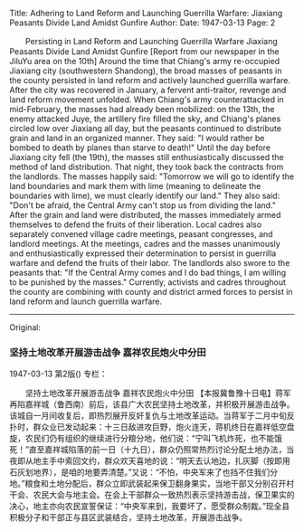 Title: Adhering to Land Reform and Launching Guerrilla Warfare: Jiaxiang Peasants Divide Land Amidst Gunfire
Author:
Date: 1947-03-13
Page: 2

　　Persisting in Land Reform and Launching Guerrilla Warfare
    Jiaxiang Peasants Divide Land Amidst Gunfire
    [Report from our newspaper in the JiluYu area on the 10th] Around the time that Chiang's army re-occupied Jiaxiang city (southwestern Shandong), the broad masses of peasants in the county persisted in land reform and actively launched guerrilla warfare. After the city was recovered in January, a fervent anti-traitor, revenge and land reform movement unfolded. When Chiang's army counterattacked in mid-February, the masses had already been mobilized: on the 13th, the enemy attacked Juye, the artillery fire filled the sky, and Chiang's planes circled low over Jiaxiang all day, but the peasants continued to distribute grain and land in an organized manner. They said: "I would rather be bombed to death by planes than starve to death!" Until the day before Jiaxiang city fell (the 19th), the masses still enthusiastically discussed the method of land distribution. That night, they took back the contracts from the landlords. The masses happily said: "Tomorrow we will go to identify the land boundaries and mark them with lime (meaning to delineate the boundaries with lime), we must clearly identify our land." They also said: "Don't be afraid, the Central Army can't stop us from dividing the land." After the grain and land were distributed, the masses immediately armed themselves to defend the fruits of their liberation. Local cadres also separately convened village cadre meetings, peasant congresses, and landlord meetings. At the meetings, cadres and the masses unanimously and enthusiastically expressed their determination to persist in guerrilla warfare and defend the fruits of their labor. The landlords also swore to the peasants that: "If the Central Army comes and I do bad things, I am willing to be punished by the masses." Currently, activists and cadres throughout the county are combining with county and district armed forces to persist in land reform and launch guerrilla warfare.



<hr /> 

Original: 


### 坚持土地改革开展游击战争  嘉祥农民炮火中分田

1947-03-13
第2版()
专栏：

　　坚持土地改革开展游击战争
    嘉祥农民炮火中分田
    【本报冀鲁豫十日电】蒋军再陷嘉祥城（鲁西南）前后，该县广大农民坚持土地改革，并积极开展游击战争。该城自一月间收复后，即热烈展开反奸复仇与土地改革运动。当蒋军于二月中旬反扑时，群众业已发动起来：十三日敌进攻巨野，炮火连天，蒋机终日在嘉祥低空盘旋，农民们仍有组织的继续进行分粮分地，他们说：“宁叫飞机炸死，也不能饿死！”直至嘉祥城陷落的前一日（十九日），群众仍照常热烈讨论分配土地办法，当夜即从地主手中索回文约，群众欢天喜地的说：“明天去认地边，扎灰脚（按即用石灰划地界），是咱的地要弄清楚。”又说：“不怕，中央军来了也挡不住我们分地。”粮食和土地分配后，群众立即武装起来保卫翻身果实，当地干部又分别召开村干会、农民大会与地主会。在会上干部群众一致热烈表示坚持游击战，保卫果实的决心，地主亦向农民宣誓保证：“中央军来到，我要坏了，愿受群众制裁。”现全县积极分子和干部正与县区武装结合，坚持土地改革，开展游击战争。
